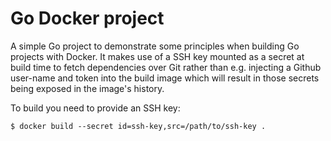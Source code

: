 # Go Docker project

A simple Go project to demonstrate some principles when building Go projects
with Docker. It makes use of a SSH key mounted as a secret at build time to
fetch dependencies over Git rather than e.g. injecting a Github user-name and
token into the build image which will result in those secrets being exposed in
the image's history.

To build you need to provide an SSH key:

``` console
$ docker build --secret id=ssh-key,src=/path/to/ssh-key .
```
